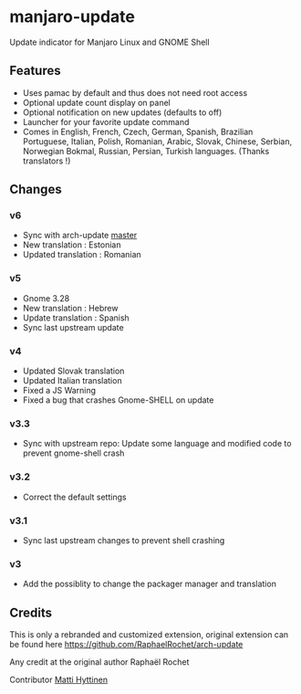 # manjaro-update
Update indicator for Manjaro Linux and GNOME Shell

## Features
- Uses pamac by default and thus does not need root access
- Optional update count display on panel
- Optional notification on new updates (defaults to off)
- Launcher for your favorite update command
- Comes in English, French, Czech, German, Spanish, Brazilian Portuguese, Italian, Polish, Romanian, Arabic, Slovak, Chinese, Serbian, Norwegian Bokmal, Russian, Persian, Turkish languages. (Thanks translators !)

## Changes

### v6
- Sync with arch-update [master](https://github.com/RaphaelRochet/arch-update/commit/30df8d9e32c29dda126d43b9a26230b1d292c245)
- New translation : Estonian
- Updated translation : Romanian

### v5
- Gnome 3.28
- New translation : Hebrew
- Update translation : Spanish
- Sync last upstream update 

### v4
- Updated Slovak translation
- Updated Italian translation
- Fixed a JS Warning
- Fixed a bug that crashes Gnome-SHELL on update

### v3.3
- Sync with upstream repo: Update some language and modified code to prevent gnome-shell crash

### v3.2
- Correct the default settings

### v3.1
- Sync last upstream changes to prevent shell crashing

### v3
- Add the possiblity to change the packager manager and translation

## Credits
This is only a rebranded and customized extension, original extension can be found here
https://github.com/RaphaelRochet/arch-update

Any credit at the original author Raphaël Rochet

Contributor [Matti Hyttinen](https://github.com/Chrysostomus)
